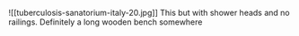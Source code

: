 ![[tuberculosis-sanatorium-italy-20.jpg]]
This but with shower heads and no railings. Definitely a long wooden bench somewhere